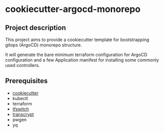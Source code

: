 # cookiecutter-argocd-monorepo

## Project description
This project aims to provide a cookiecutter template for bootstrapping gitops (ArgoCD) monorepo structure.

It will generate the bare minimum terraform configuration for ArgoCD configuration and a few Application manifest for installing some commonly used controllers.

## Prerequisites
- [cookiecutter](https://cookiecutter.readthedocs.io)
- kubectl
- terraform
- [tfswitch](https://tfswitch.warrensbox.com/)
- [transcrypt](https://github.com/elasticdog/transcrypt)
- pwgen
- yq
